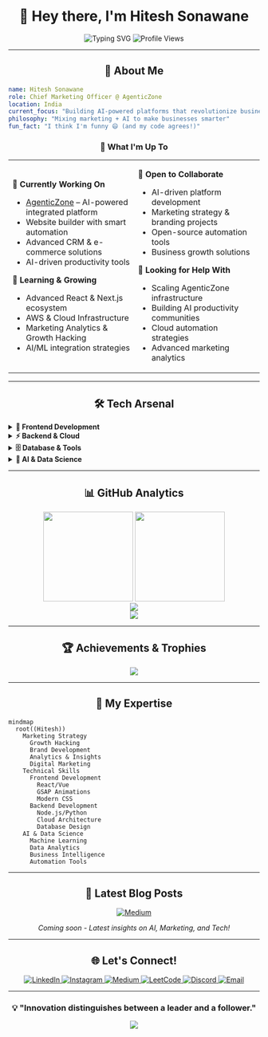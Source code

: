 <div align="center">

# 👋 Hey there, I'm **Hitesh Sonawane**

<img src="https://readme-typing-svg.herokuapp.com?font=Fira+Code&weight=600&size=28&duration=4000&pause=1000&color=00D9FF&center=true&vCenter=true&width=600&lines=Chief+Marketing+Officer+%40+AgenticZone;AI+%2B+Marketing+Strategist;Full-Stack+Developer;Growth+Hacking+Expert" alt="Typing SVG" />

<img src="https://komarev.com/ghpvc/?username=hiteshsonawane28&label=Profile%20views&color=00d9ff&style=for-the-badge" alt="Profile Views" />

</div>

---

<div align="center">

## 🚀 **About Me**

</div>

```yaml
name: Hitesh Sonawane
role: Chief Marketing Officer @ AgenticZone
location: India
current_focus: "Building AI-powered platforms that revolutionize business automation"
philosophy: "Mixing marketing + AI to make businesses smarter"
fun_fact: "I think I'm funny 😄 (and my code agrees!)"
```

<div align="center">

### 🎯 **What I'm Up To**

</div>

<table>
<tr>
<td width="50%">

**🔭 Currently Working On**
- [AgenticZone](https://agenticzone.shop/) – AI-powered integrated platform
- Website builder with smart automation
- Advanced CRM & e-commerce solutions
- AI-driven productivity tools

**🌱 Learning & Growing**
- Advanced React & Next.js ecosystem
- AWS & Cloud Infrastructure
- Marketing Analytics & Growth Hacking
- AI/ML integration strategies

</td>
<td width="50%">

**👯 Open to Collaborate**
- AI-driven platform development
- Marketing strategy & branding projects
- Open-source automation tools
- Business growth solutions

**🤝 Looking for Help With**
- Scaling AgenticZone infrastructure
- Building AI productivity communities
- Cloud automation strategies
- Advanced marketing analytics

</td>
</tr>
</table>

---

<div align="center">

## 🛠️ **Tech Arsenal**

</div>

<details>
<summary><b>🎨 Frontend Development</b></summary>
<br>
<p align="center">
  <img src="https://skillicons.dev/icons?i=react,vue,nextjs,html,css,js,tailwind,figma" />
</p>
</details>

<details>
<summary><b>⚡ Backend & Cloud</b></summary>
<br>
<p align="center">
  <img src="https://skillicons.dev/icons?i=nodejs,python,django,flask,nestjs,aws,azure,docker" />
</p>
</details>

<details>
<summary><b>🗄️ Database & Tools</b></summary>
<br>
<p align="center">
  <img src="https://skillicons.dev/icons?i=mongodb,mysql,firebase,git,linux,cypress" />
</p>
</details>

<details>
<summary><b>🤖 AI & Data Science</b></summary>
<br>
<p align="center">
  <img src="https://skillicons.dev/icons?i=tensorflow,pytorch,python" />
  <img src="https://cdn.jsdelivr.net/gh/devicons/devicon/icons/jupyter/jupyter-original.svg" width="48" height="48"/>
  <img src="https://cdn.jsdelivr.net/gh/devicons/devicon/icons/pandas/pandas-original.svg" width="48" height="48"/>
</p>
</details>

---

<div align="center">

## 📊 **GitHub Analytics**

</div>

<div align="center">
  <img height="180em" src="https://github-readme-stats.vercel.app/api?username=hiteshsonawane28&show_icons=true&theme=tokyonight&include_all_commits=true&count_private=true&hide_border=true&bg_color=0D1117&title_color=00D9FF&icon_color=00D9FF&text_color=FFFFFF"/>
  <img height="180em" src="https://github-readme-stats.vercel.app/api/top-langs/?username=hiteshsonawane28&layout=compact&theme=tokyonight&hide_border=true&bg_color=0D1117&title_color=00D9FF&text_color=FFFFFF"/>
</div>

<div align="center">
  <img src="https://github-readme-streak-stats.herokuapp.com/?user=hiteshsonawane28&theme=tokyonight&hide_border=true&background=0D1117&stroke=00D9FF&ring=00D9FF&fire=FF6B6B&currStreakLabel=FFFFFF"/>
</div>

<div align="center">
  <img src="https://github-readme-activity-graph.vercel.app/graph?username=hiteshsonawane28&bg_color=0D1117&color=FFFFFF&line=00D9FF&point=FF6B6B&area=true&hide_border=true"/>
</div>

---

<div align="center">

## 🏆 **Achievements & Trophies**

<img src="https://github-profile-trophy.vercel.app/?username=hiteshsonawane28&theme=tokyonight&no-frame=true&column=7&margin-w=10&margin-h=10"/>

</div>

---

<div align="center">

## 🎯 **My Expertise**

</div>

```mermaid
mindmap
  root((Hitesh))
    Marketing Strategy
      Growth Hacking
      Brand Development
      Analytics & Insights
      Digital Marketing
    Technical Skills
      Frontend Development
        React/Vue
        GSAP Animations
        Modern CSS
      Backend Development
        Node.js/Python
        Cloud Architecture
        Database Design
    AI & Data Science
      Machine Learning
      Data Analytics
      Business Intelligence
      Automation Tools
```

---

<div align="center">

## 📝 **Latest Blog Posts**

[![Medium](https://img.shields.io/badge/Medium-12100E?style=for-the-badge&logo=medium&logoColor=white)](https://medium.com/@hiteshsonawane988)

<!-- BLOG-POST-LIST:START -->
*Coming soon - Latest insights on AI, Marketing, and Tech!*
<!-- BLOG-POST-LIST:END -->

</div>

---

<div align="center">

## 🌐 **Let's Connect!**

<p>
<a href="https://linkedin.com/in/hitesh-sonawane" target="_blank">
  <img src="https://img.shields.io/badge/LinkedIn-0077B5?style=for-the-badge&logo=linkedin&logoColor=white" alt="LinkedIn"/>
</a>
<a href="https://instagram.com/hitesh_sonawane_official" target="_blank">
  <img src="https://img.shields.io/badge/Instagram-E4405F?style=for-the-badge&logo=instagram&logoColor=white" alt="Instagram"/>
</a>
<a href="https://medium.com/@hiteshsonawane988" target="_blank">
  <img src="https://img.shields.io/badge/Medium-12100E?style=for-the-badge&logo=medium&logoColor=white" alt="Medium"/>
</a>
<a href="https://www.leetcode.com/hitesh" target="_blank">
  <img src="https://img.shields.io/badge/LeetCode-FFA116?style=for-the-badge&logo=leetcode&logoColor=white" alt="LeetCode"/>
</a>
<a href="https://discord.gg/hitesh_sonawane_official" target="_blank">
  <img src="https://img.shields.io/badge/Discord-5865F2?style=for-the-badge&logo=discord&logoColor=white" alt="Discord"/>
</a>
<a href="mailto:hiteshsonawane988@gmail.com">
  <img src="https://img.shields.io/badge/Email-D14836?style=for-the-badge&logo=gmail&logoColor=white" alt="Email"/>
</a>
</p>

</div>

---

<div align="center">

### 💡 **"Innovation distinguishes between a leader and a follower."** 

<img src="https://capsule-render.vercel.app/api?type=waving&color=gradient&customColorList=6,11,20&height=100&section=footer&text=Thanks%20for%20visiting!&fontSize=16&fontColor=fff&animation=twinkling"/>

</div>
